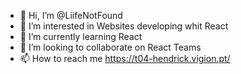 - 👋 Hi, I’m @LiifeNotFound
- 👀 I’m interested in Websites developing whit React
- 🌱 I’m currently learning React
- 💞️ I’m looking to collaborate on React Teams
- 📫 How to reach me https://t04-hendrick.vigion.pt/

<!---
LiifeNotFound/LiifeNotFound is a ✨ special ✨ repository because its `README.md` (this file) appears on your GitHub profile.
You can click the Preview link to take a look at your changes.
--->

